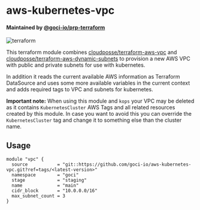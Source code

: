 # aws-kubernetes-vpc

#### Maintained by [@goci-io/prp-terraform](https://github.com/orgs/goci-io/teams/prp-terraform)

![terraform](https://github.com/goci-io/aws-kubernetes-vpc/workflows/terraform/badge.svg?branch=master)

This terraform module combines [cloudposse/terraform-aws-vpc](https://github.com/cloudposse/terraform-aws-vpc) and [cloudposse/terraform-aws-dynamic-subnets](https://github.com/cloudposse/terraform-aws-dynamic-subnets) to provision a new AWS VPC with public and private subnets for use with kubernetes.

In addition it reads the current available AWS information as Terraform DataSource and uses some more available variables in the current context and adds required tags to VPC and subnets for kubernetes.

**Important note:** When using this module and `kops` your VPC may be deleted as it contains `KubernetesCluster` AWS Tags and all related resources created by this module. In case you want to avoid this you can override the `KubernetesCluster` tag and change it to something else than the cluster name.


## Usage

```hcl
module "vpc" {
  source           = "git::https://github.com/goci-io/aws-kubernetes-vpc.git?ref=tags/<latest-version>"
  namespace        = "goci"
  stage            = "staging"
  name             = "main"
  cidr_block       = "10.0.0.0/16"
  max_subnet_count = 3
}
```

